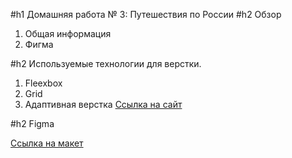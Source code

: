 #h1 Домашняя работа № 3: Путешествия по России
#h2 Обзор

1. Общая информация
2. Фигма

#h2 Используемые технологии для верстки.

1. Fleexbox
2. Grid
3. Адаптивная верстка
   [Ссылка на сайт](https://morphinemeplz.github.io/russian-travel/)

#h2 Figma

[Ссылка на макет](https://www.figma.com/file/5S2WSbEFL6awjVWJ0NWL8Q/Sprint-3_-Russia-_-desktop-%2B-mobile?node-id=28503%3A0)
